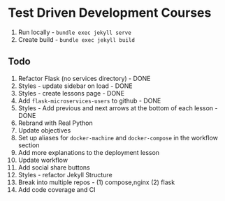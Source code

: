 # Test Driven Development Courses

1. Run locally - `bundle exec jekyll serve`
1. Create build - `bundle exec jekyll build`

## Todo

1. Refactor Flask (no services directory) - DONE
1. Styles - update sidebar on load - DONE
1. Styles - create lessons page - DONE
1. Add `flask-microservices-users` to github - DONE
1. Styles - Add previous and next arrows at the bottom of each lesson - DONE
1. Rebrand with Real Python
1. Update objectives
1. Set up aliases for `docker-machine` and `docker-compose` in the workflow section
1. Add more explanations to the deployment lesson
1. Update workflow
1. Add social share buttons
1. Styles - refactor Jekyll Structure
1. Break into multiple repos - (1) compose,nginx (2) flask
1. Add code coverage and CI
